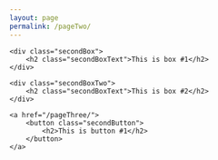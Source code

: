 ```yaml
---
layout: page
permalink: /pageTwo/
---
```

<link rel="stylesheet" type="text/css" href="{{ site.baseurl }}/assets/css/styles.css">


<div class="wrapper">

	<div class="secondBox">
		<h2 class="secondBoxText">This is box #1</h2>
	</div>

	<div class="secondBoxTwo">
		<h2 class="secondBoxText">This is box #2</h2>
	</div>

	<a href="/pageThree/">
		<button class="secondButton">
			<h2>This is button #1</h2>
		</button>
	</a>

</div>











